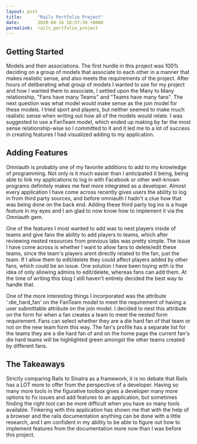 ```yaml
---
layout: post
title:      "Rails Portfolio Project"
date:       2020-04-16 18:57:39 +0000
permalink:  rails_portfolio_project
---
```


## Getting Started

Models and their associations. The first hurdle in this project was 100% deciding on a group of models that associate to each other in a manner that makes realistic sense, and also meets the requirements of the project. After hours of deliberating what group of models I wanted to use for my project and how I wanted them to associate, I settled upon the Many to Many relationship, "Fans have many Teams" and "Teams have many fans". The next question was what model would make sense as the join model for these models. I tried sport and players, but neither seemed to make much realistic sense when writing out how all of the models would relate. I was suggested to use a FanTeam model, which ended up making by far the most sense relationship-wise so I committed to it and it led me to a lot of success in creating features I had visualized adding to my application.

## Adding Features
Omniauth is probably one of my favorite additions to add to my knowledge of programming. Not only is it much easier than I anticipated it being, being able to link my applications to log in with Facebook or other well-known programs definitely makes me feel more integrated as a developer. Almost every application I have come across recently gives users the ability to log in from third party sources, and before omniauth I hadn't a clue how that was being done on the back end. Adding these third party log ins is a huge feature in my eyes and I am glad to now know how to implement it via the Omniauth gem.

One of the features I most wanted to add was to nest players inside of teams and give fans the ability to add players to teams, which after reviewing nested resources from previous labs was pretty simple. The issue I have come across is whether I want to allow fans to delete/edit these teams, since the team's players arent directly related to the fan, just the team. If I allow them to edit/delete they could affect players added by other fans, which could be an issue. One solution I have been toying with is the idea of only allowing admins to edit/delete, whereas fans can add them. At the time of writing this blog I still haven't entirely decided the best way to handle that. 

One of the more interesting things I incorporated was the attribute ':die_hard_fan' on the FanTeam model to meet the requirement of having a user submittable attribute on the join model. I decided to nest this attribute on the form for when a fan creates a team to meet the nested form requirement. Fans can select whether they are a die hard fan of that team or not on the new team form this way. The fan's profile has a separate list for the teams they are a die hard fan of and on the home page the current fan's die hard teams will be highlighted green amongst the other teams created by different fans.

## The Takeaways

Strictly comparing Rails to Sinatra as a framework, it is no debate that Rails has a LOT more to offer from the perspective of a developer. Having so many more tools in the figurative toolbox gives a developer many more options to fix issues and add features to an application, but sometimes finding the right tool can be more difficult when you have so many tools available. Tinkering with this application has shown me that with the help of a browser and the rails documentation anything can be done with a little research, and I am confident in my ability to be able to figure out how to implement features from the documentation more now than I was before this project.
